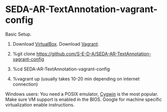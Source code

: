 SEDA-AR-TextAnnotation-vagrant-config
=====================================

Basic Setup.

1. Download [VirtualBox](https://www.virtualbox.org/wiki/Downloads). Download [Vagrant](http://www.vagrantup.com/).

2. %git clone https://github.com/S-E-D-A/SEDA-AR-TextAnnotation-vagrant-config 

3. %cd SEDA-AR-TextAnnotation-vagrant-config 

4. %vagrant up (usually takes 10-20 min depending on internet connection)

Windows users: You need a POSIX emulator, [Cygwin](http://www.cygwin.com/) is the most popular. Make sure VM support is enabled in the BIOS. Google for machine specific virtualization enable instructions.

